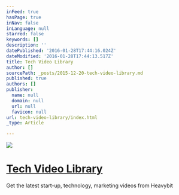 ```yaml
---
inFeed: true
hasPage: true
inNav: false
inLanguage: null
starred: false
keywords: []
description: ''
datePublished: '2016-01-28T17:44:16.024Z'
dateModified: '2016-01-28T17:44:13.517Z'
title: Tech Video Library
author: []
sourcePath: _posts/2015-12-20-tech-video-library.md
published: true
authors: []
publisher:
  name: null
  domain: null
  url: null
  favicon: null
url: tech-video-library/index.html
_type: Article

---
```

![](https://s3-us-west-2.amazonaws.com/the-grid-img/p/355d317abd5bf0fcdae8e3c040231e59e89dc220.jpg)

# [Tech Video Library][0]

Get the latest start-up, technology, marketing videos from Heavybit

[0]: http://www.heavybit.com/library/